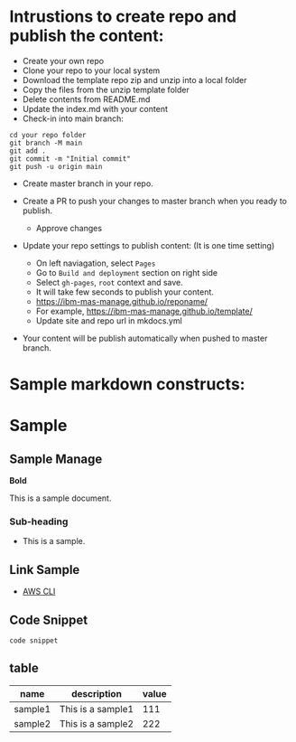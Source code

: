 # Intrustions to create repo and publish the content:
- Create your own repo
- Clone your repo to your local system
- Download the template repo zip and unzip into a local folder
- Copy the files from the unzip template folder
- Delete contents from README.md
- Update the index.md with your content
- Check-in into main branch:

```
cd your repo folder
git branch -M main
git add .
git commit -m "Initial commit"
git push -u origin main

```
- Create master branch in your repo.
- Create a PR to push your changes to master branch when you ready to publish.
	- Approve changes

- Update your repo settings to publish content: (It is one time setting)
	- On left naviagation, select `Pages` 
	- Go to `Build and deployment` section on right side
	- Select `gh-pages`, `root` context and save.
    - It will take few seconds to publish your content.
	- https://ibm-mas-manage.github.io/reponame/
	- For example, https://ibm-mas-manage.github.io/template/
	- Update site and repo url in mkdocs.yml
	
- Your content will be publish automatically when pushed to master branch.
	
# Sample markdown constructs:

# Sample

## Sample Manage
**Bold**

This is a sample document.

### Sub-heading
- This is a sample.


## Link Sample
- [AWS CLI](https://docs.aws.amazon.com/cli/latest/userguide/getting-started-install.html)


## Code Snippet
```
code snippet

```

## table
|name|description|value|
|----|-----|-----|
|sample1|This is a sample1|111|
|sample2|This is a sample2|222|


